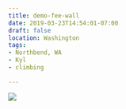 ```yaml
---
title: demo-fee-wall
date: 2019-03-23T14:54:01-07:00
draft: false
location: Washington
tags:
- Northbend, WA
- Kyl
- climbing

---
```

![](https://d17enza3bfujl8.cloudfront.net/demo-fee-wall.jpg)
